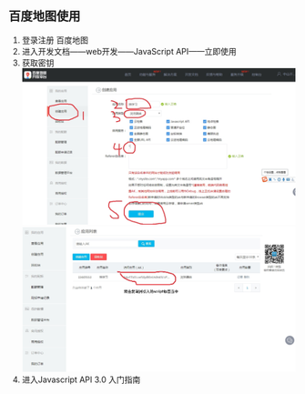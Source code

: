 ## 百度地图使用
   1. 登录注册 百度地图
   2. 进入开发文档——web开发——JavaScript API——立即使用
   3. 获取密钥
      ![](1.jpg)
      ![](2.jpg)
   4.  进入Javascript API 3.0 入门指南
       